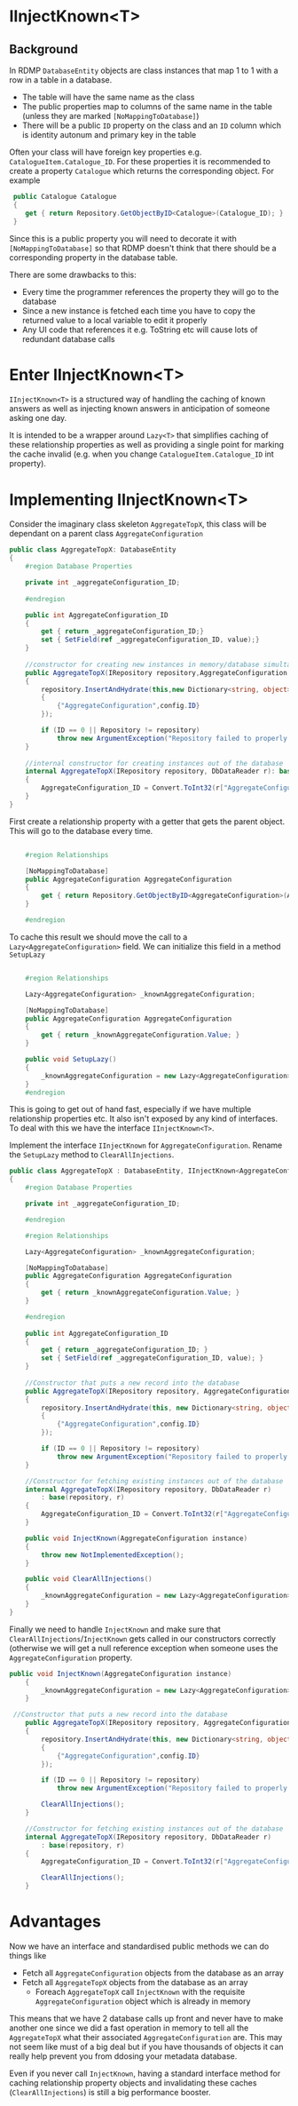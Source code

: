 # IInjectKnown&lt;T&gt;

## Background

In RDMP `DatabaseEntity` objects are class instances that map 1 to 1 with a row in a table in a database.  

* The table will have the same name as the class
* The public properties map to columns of the same name in the table (unless they are marked `[NoMappingToDatabase]`)
* There will be a public `ID` property on the class and an `ID` column which is identity autonum and primary key in the table

Often your class will have foreign key properties e.g. `CatalogueItem.Catalogue_ID`.  For these properties it is recommended to create a property `Catalogue` which returns the corresponding object.  For example

```csharp
 public Catalogue Catalogue 
 {
	get { return Repository.GetObjectByID<Catalogue>(Catalogue_ID); }
 }
```

Since this is a public property you will need to decorate it with `[NoMappingToDatabase]` so that RDMP doesn't think that there should be a corresponding property in the database table.

There are some drawbacks to this:

* Every time the programmer references the property they will go to the database
* Since a new instance is fetched each time you have to copy the returned value to a local variable to edit it properly
* Any UI code that references it e.g. ToString etc will cause lots of redundant database calls

# Enter IInjectKnown&lt;T&gt;
`IInjectKnown<T>` is a structured way of handling the caching of known answers as well as injecting known answers in anticipation of someone asking one day.

It is intended to be a wrapper around `Lazy<T>` that simplifies caching of these relationship properties as well as providing a single point for marking the cache invalid (e.g. when you change `CatalogueItem.Catalogue_ID` int property).

# Implementing IInjectKnown&lt;T&gt;

Consider the imaginary class skeleton `AggregateTopX`, this class will be dependant on a parent class `AggregateConfiguration`

```csharp
public class AggregateTopX: DatabaseEntity
{
	#region Database Properties

	private int _aggregateConfiguration_ID;
	
	#endregion

	public int AggregateConfiguration_ID
	{
		get { return _aggregateConfiguration_ID;}
		set { SetField(ref _aggregateConfiguration_ID, value);}
	}
	
	//constructor for creating new instances in memory/database simultaneously
	public AggregateTopX(IRepository repository,AggregateConfiguration config)
	{
		repository.InsertAndHydrate(this,new Dictionary<string, object>()
		{
			{"AggregateConfiguration",config.ID}
		});

		if (ID == 0 || Repository != repository)
			throw new ArgumentException("Repository failed to properly hydrate this class");
	}
	
	//internal constructor for creating instances out of the database
	internal AggregateTopX(IRepository repository, DbDataReader r): base(repository, r)
	{
		AggregateConfiguration_ID = Convert.ToInt32(r["AggregateConfiguration_ID"]);
	}
}
```

First create a relationship property with a getter that gets the parent object.  This will go to the database every time.

```csharp

    #region Relationships

	[NoMappingToDatabase]
    public AggregateConfiguration AggregateConfiguration
    {
        get { return Repository.GetObjectByID<AggregateConfiguration>(AggregateConfiguration_ID); }
    }

    #endregion
```

To cache this result we should move the call to a `Lazy<AggregateConfiguration>` field.  We can initialize this field in a method `SetupLazy`

```csharp

    #region Relationships

    Lazy<AggregateConfiguration> _knownAggregateConfiguration;

    [NoMappingToDatabase]
    public AggregateConfiguration AggregateConfiguration
    {
        get { return _knownAggregateConfiguration.Value; }
    }

    public void SetupLazy()
    {
        _knownAggregateConfiguration = new Lazy<AggregateConfiguration>(() => Repository.GetObjectByID<AggregateConfiguration>(AggregateConfiguration_ID));
    }
    #endregion
```

This is going to get out of hand fast, especially if we have multiple relationship properties etc.  It also isn't exposed by any kind of interfaces.  To deal with this we have the interface `IInjectKnown<T>`.

Implement the interface `IInjectKnown` for `AggregateConfiguration`.  Rename the `SetupLazy` method to `ClearAllInjections`.

```csharp
public class AggregateTopX : DatabaseEntity, IInjectKnown<AggregateConfiguration>
{
    #region Database Properties

    private int _aggregateConfiguration_ID;

    #endregion

    #region Relationships

    Lazy<AggregateConfiguration> _knownAggregateConfiguration;

    [NoMappingToDatabase]
    public AggregateConfiguration AggregateConfiguration
    {
        get { return _knownAggregateConfiguration.Value; }
    }

    #endregion
    
    public int AggregateConfiguration_ID
    {
        get { return _aggregateConfiguration_ID; }
        set { SetField(ref _aggregateConfiguration_ID, value); }
    }
    
    //Constructor that puts a new record into the database
    public AggregateTopX(IRepository repository, AggregateConfiguration config)
    {
        repository.InsertAndHydrate(this, new Dictionary<string, object>()
		{
			{"AggregateConfiguration",config.ID}
		});

        if (ID == 0 || Repository != repository)
            throw new ArgumentException("Repository failed to properly hydrate this class");
    }

    //Constructor for fetching existing instances out of the database
    internal AggregateTopX(IRepository repository, DbDataReader r)
        : base(repository, r)
    {
        AggregateConfiguration_ID = Convert.ToInt32(r["AggregateConfiguration_ID"]);
    }

    public void InjectKnown(AggregateConfiguration instance)
    {
        throw new NotImplementedException();
    }

    public void ClearAllInjections()
    {
        _knownAggregateConfiguration = new Lazy<AggregateConfiguration>(() => Repository.GetObjectByID<AggregateConfiguration>(AggregateConfiguration_ID));
    }
}
```

Finally we need to handle `InjectKnown` and make sure that `ClearAllInjections`/`InjectKnown` gets called in our constructors correctly (otherwise we will get a null reference exception when someone uses the `AggregateConfiguration` property.

```csharp
public void InjectKnown(AggregateConfiguration instance)
    {
        _knownAggregateConfiguration = new Lazy<AggregateConfiguration>(()=>instance);
    }
```


```csharp
 //Constructor that puts a new record into the database
    public AggregateTopX(IRepository repository, AggregateConfiguration config)
    {
        repository.InsertAndHydrate(this, new Dictionary<string, object>()
		{
			{"AggregateConfiguration",config.ID}
		});

        if (ID == 0 || Repository != repository)
            throw new ArgumentException("Repository failed to properly hydrate this class");

        ClearAllInjections();
    }

    //Constructor for fetching existing instances out of the database
    internal AggregateTopX(IRepository repository, DbDataReader r)
        : base(repository, r)
    {
        AggregateConfiguration_ID = Convert.ToInt32(r["AggregateConfiguration_ID"]);

        ClearAllInjections();
    }
```

# Advantages

Now we have an interface and standardised public methods we can do things like

* Fetch all `AggregateConfiguration` objects from the database as an array
* Fetch all `AggregateTopX` objects from the database as an array 
	* Foreach `AggregateTopX` call `InjectKnown` with the requisite `AggregateConfiguration` object which is already in memory

This means that we have 2 database calls up front and never have to make another one since we did a fast operation in memory to tell all the `AggregateTopX` what their associated `AggregateConfiguration` are.  This may not seem like must of a big deal but if you have thousands of objects it can really help prevent you from ddosing your metadata database.

Even if you never call `InjectKnown`, having a standard interface method for caching relationship property objects and invalidating these caches (`ClearAllInjections`) is still a big performance booster.

[Catalogue]: ../../../Documentation/CodeTutorials/Glossary.md#Catalogue
